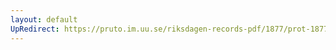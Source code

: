 ```yaml
---
layout: default
UpRedirect: https://pruto.im.uu.se/riksdagen-records-pdf/1877/prot-1877--ak--043.pdf
---
```

